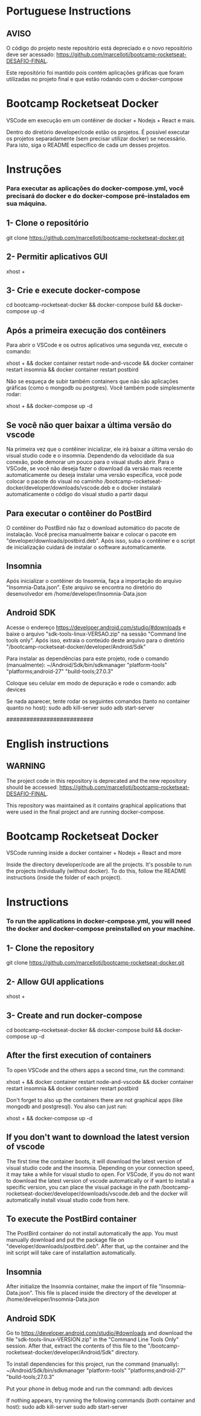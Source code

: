 # Portuguese Instructions

## AVISO
O código do projeto neste repositório está depreciado e o novo repositório deve ser acessado: https://github.com/marcelloti/bootcamp-rocketseat-DESAFIO-FINAL.

Este repositório foi mantido pois contém aplicações gráficas que foram utilizadas no projeto final e que estão rodando com o docker-compose

# Bootcamp Rocketseat Docker
VSCode em execução em um contêiner de docker + Nodejs + React e mais.

Dentro do diretório developer/code estão os projetos. É possível executar os projetos
separadamente (sem precisar utilizar docker) se necessário. Para isto, siga o README específico
de cada um desses projetos.

# Instruções
### Para executar as aplicações do docker-compose.yml, você precisará do docker e do docker-compose pré-instalados em sua máquina.


## 1- Clone o repositório
git clone https://github.com/marcelloti/bootcamp-rocketseat-docker.git

## 2- Permitir aplicativos GUI
xhost +

## 3- Crie e execute docker-compose
cd bootcamp-rocketseat-docker && docker-compose build && docker-compose up -d

## Após a primeira execução dos contêiners
Para abrir o VSCode e os outros aplicativos uma segunda vez, execute o comando:

xhost + && docker container restart node-and-vscode && docker container restart insomnia && docker container restart postbird

Não se esqueça de subir também containers que não são aplicações gráficas (como o mongodb ou postgres). Você também pode simplesmente rodar:

xhost + && docker-compose up -d

## Se você não quer baixar a última versão do vscode
Na primeira vez que o contêiner inicializar, ele irá baixar a última versão do visual studio code e o insomnia. Dependendo da velocidade da sua conexão, pode demorar um pouco para o visual studio abrir. 
Para o VSCode, se você não deseja fazer o download da versão mais recente automaticamente ou deseja instalar uma versão específica, você pode colocar o pacote do visual no caminho /bootcamp-rocketseat-docker/developer/downloads/vscode.deb e o docker instalará automaticamente o código do visual studio a partir daqui

## Para executar o contêiner do PostBird
O contêiner do PostBird não faz o download automático do pacote de instalação. Você precisa manualmente baixar e colocar o pacote em "developer/downloads/postbird.deb". Após isso, suba o contêiner e
o script de inicialização cuidará de instalar o software automaticamente.

## Insomnia
Após inicializar o contêiner do Insomnia, faça a importação do arquivo "Insomnia-Data.json". Este arquivo se encontra no diretório do desenvolvedor em /home/developer/Insomnia-Data.json

## Android SDK
Acesse o endereço https://developer.android.com/studio/#downloads e baixe o arquivo "sdk-tools-linux-VERSAO.zip" na sessão "Command line tools only". Após isso, extraia o conteúdo deste arquivo para o diretório "/bootcamp-rocketseat-docker/developer/Android/Sdk"

Para instalar as dependências para este projeto, rode o comando (manualmente):
~/Android/Sdk/bin/sdkmanager "platform-tools" "platforms;android-27" "build-tools;27.0.3"

Coloque seu celular em modo de depuração e rode o comando:
adb devices

Se nada aparecer, tente rodar os seguintes comandos (tanto no container quanto no host):
sudo adb kill-server
sudo adb start-server

##########################
# English instructions

## WARNING
The project code in this repository is deprecated and the new repository should be accessed: https://github.com/marcelloti/bootcamp-rocketseat-DESAFIO-FINAL.

This repository was maintained as it contains graphical applications that were used in the final project and are running docker-compose.

# Bootcamp Rocketseat Docker
VSCode running inside a docker container + Nodejs + React and more

Inside the directory developer/code are all the projects. It's possbile to run the projects
individually (without docker). To do this, follow the README instructions (inside the folder of each project).

# Instructions
### To run the applications in docker-compose.yml, you will need the docker and docker-compose preinstalled on your machine.


## 1- Clone the repository
git clone https://github.com/marcelloti/bootcamp-rocketseat-docker.git

## 2- Allow GUI applications
xhost +

## 3- Create and run docker-compose
cd bootcamp-rocketseat-docker && docker-compose build && docker-compose up -d

## After the first execution of containers
To open VSCode and the others apps a second time, run the command:

xhost + && docker container restart node-and-vscode && docker container restart insomnia && docker container restart postbird

Don't forget to also up the containers there are not graphical apps (like mongodb and postgresql). You also can just run:

xhost + && docker-compose up -d

## If you don't want to download the latest version of vscode
The first time the container boots, it will download the latest version of visual studio code and the insomnia. Depending on your connection speed, it may take a while for visual studio to open. 
For VSCode, if you do not want to download the latest version of vscode automatically or if want to install a specific version, you can place the visual package in the path /bootcamp-rocketseat-docker/developer/downloads/vscode.deb and the docker will automatically install visual studio code from here.

## To execute the PostBird container
The PostBird container do not install automatically the app. You must manually download and put the package file on "developer/downloads/postbird.deb". After that, up the container and the init script will 
take care of installattion automatically.

## Insomnia
After initialize the Insomnia container, make the import of file "Insomnia-Data.json". This file is placed inside the directory of the developer at /home/developer/Insomnia-Data.json

## Android SDK
Go to https://developer.android.com/studio/#downloads and download the file "sdk-tools-linux-VERSION.zip" in the "Command Line Tools Only" session. After that, extract the contents of this file to the "/bootcamp-rocketseat-docker/developer/Android/Sdk" directory.

To install dependencies for this project, run the command (manually):
~/Android/Sdk/bin/sdkmanager "platform-tools" "platforms;android-27" "build-tools;27.0.3"

Put your phone in debug mode and run the command:
adb devices

If nothing appears, try running the following commands (both container and host):
sudo adb kill-server
sudo adb start-server
